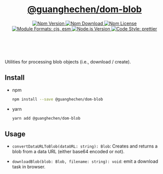 <header>
  <h1 align="center">
    <a href="https://github.com/guanghechen/react-kit/tree/@guanghechen/dom-blob@2.3.10/packages/dom-blob#readme">@guanghechen/dom-blob</a>
  </h1>
  <div align="center">
    <a href="https://www.npmjs.com/package/@guanghechen/dom-blob">
      <img
        alt="Npm Version"
        src="https://img.shields.io/npm/v/@guanghechen/dom-blob.svg"
      />
    </a>
    <a href="https://www.npmjs.com/package/@guanghechen/dom-blob">
      <img
        alt="Npm Download"
        src="https://img.shields.io/npm/dm/@guanghechen/dom-blob.svg"
      />
    </a>
    <a href="https://www.npmjs.com/package/@guanghechen/dom-blob">
      <img
        alt="Npm License"
        src="https://img.shields.io/npm/l/@guanghechen/dom-blob.svg"
      />
    </a>
    <a href="#install">
      <img
        alt="Module Formats: cjs, esm"
        src="https://img.shields.io/badge/module_formats-cjs%2C%20esm-green.svg"
      />
    </a>
    <a href="https://github.com/nodejs/node">
      <img
        alt="Node.js Version"
        src="https://img.shields.io/node/v/@guanghechen/dom-blob"
      />
    </a>
    <a href="https://github.com/prettier/prettier">
      <img
        alt="Code Style: prettier"
        src="https://img.shields.io/badge/code_style-prettier-ff69b4.svg?style=flat-square"
      />
    </a>
  </div>
</header>
<br/>


Utilities for processing blob objects (i.e., download / create).


## Install

* npm

  ```bash
  npm install --save @guanghechen/dom-blob
  ```

* yarn

  ```bash
  yarn add @guanghechen/dom-blob
  ```

## Usage

* `convertDataURLToBlob(dataURL: string): Blob`: Creates and returns a blob from
  a data URL (either base64 encoded or not).


* `downloadBlob(blob: Blob, filename: string): void`: emit a download task in
  browser.


[homepage]: https://github.com/guanghechen/react-kit/tree/@guanghechen/dom-blob@2.3.10/packages/dom-blob#readme
